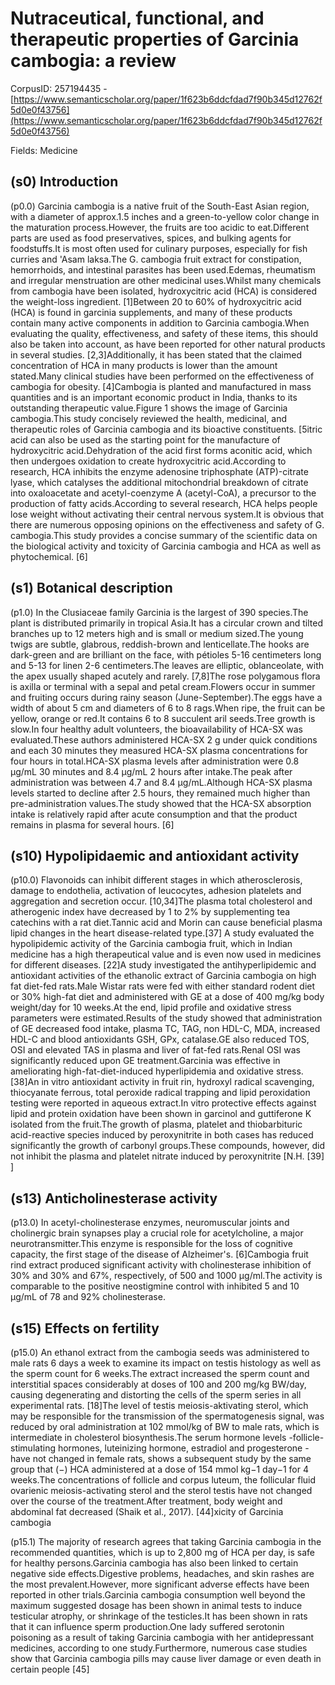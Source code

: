 # Nutraceutical, functional, and therapeutic properties of Garcinia cambogia: a review

CorpusID: 257194435 - [https://www.semanticscholar.org/paper/1f623b6ddcfdad7f90b345d12762f5d0e0f43756](https://www.semanticscholar.org/paper/1f623b6ddcfdad7f90b345d12762f5d0e0f43756)

Fields: Medicine

## (s0) Introduction
(p0.0) Garcinia cambogia is a native fruit of the South-East Asian region, with a diameter of approx.1.5 inches and a green-to-yellow color change in the maturation process.However, the fruits are too acidic to eat.Different parts are used as food preservatives, spices, and bulking agents for foodstuffs.It is most often used for culinary purposes, especially for fish curries and 'Asam laksa.The G. cambogia fruit extract for constipation, hemorrhoids, and intestinal parasites has been used.Edemas, rheumatism and irregular menstruation are other medicinal uses.Whilst many chemicals from cambogia have been isolated, hydroxycitric acid (HCA) is considered the weight-loss ingredient. [1]Between 20 to 60% of hydroxycitric acid (HCA) is found in garcinia supplements, and many of these products contain many active components in addition to Garcinia cambogia.When evaluating the quality, effectiveness, and safety of these items, this should also be taken into account, as have been reported for other natural products in several studies. [2,3]Additionally, it has been stated that the claimed concentration of HCA in many products is lower than the amount stated.Many clinical studies have been performed on the effectiveness of cambogia for obesity. [4]Cambogia is planted and manufactured in mass quantities and is an important economic product in India, thanks to its outstanding therapeutic value.Figure 1 shows the image of Garcinia cambogia.This study concisely reviewed the health, medicinal, and therapeutic roles of Garcinia cambogia and its bioactive constituents. [5itric acid can also be used as the starting point for the manufacture of hydroxycitric acid.Dehydration of the acid first forms aconitic acid, which then undergoes oxidation to create hydroxycitric acid.According to research, HCA inhibits the enzyme adenosine triphosphate (ATP)-citrate lyase, which catalyses the additional mitochondrial breakdown of citrate into oxaloacetate and acetyl-coenzyme A (acetyl-CoA), a precursor to the production of fatty acids.According to several research, HCA helps people lose weight without activating their central nervous system.It is obvious that there are numerous opposing opinions on the effectiveness and safety of G. cambogia.This study provides a concise summary of the scientific data on the biological activity and toxicity of Garcinia cambogia and HCA as well as phytochemical. [6]
## (s1) Botanical description
(p1.0) In the Clusiaceae family Garcinia is the largest of 390 species.The plant is distributed primarily in tropical Asia.It has a circular crown and tilted branches up to 12 meters high and is small or medium sized.The young twigs are subtle, glabrous, reddish-brown and lenticellate.The hooks are dark-green and are brilliant on the face, with pétioles 5-16 centimeters long and 5-13 for linen 2-6 centimeters.The leaves are elliptic, oblanceolate, with the apex usually shaped acutely and rarely. [7,8]The rose polygamous flora is axilla or terminal with a sepal and petal cream.Flowers occur in summer and fruiting occurs during rainy season (June-September).The eggs have a width of about 5 cm and diameters of 6 to 8 rags.When ripe, the fruit can be yellow, orange or red.It contains 6 to 8 succulent aril seeds.Tree growth is slow.In four healthy adult volunteers, the bioavailability of HCA-SX was evaluated.These authors administered HCA-SX 2 g under quick conditions and each 30 minutes they measured HCA-SX plasma concentrations for four hours in total.HCA-SX plasma levels after administration were 0.8 μg/mL 30 minutes and 8.4 μg/mL 2 hours after intake.The peak after administration was between 4.7 and 8.4 μg/mL.Although HCA-SX plasma levels started to decline after 2.5 hours, they remained much higher than pre-administration values.The study showed that the HCA-SX absorption intake is relatively rapid after acute consumption and that the product remains in plasma for several hours. [6]
## (s10) Hypolipidaemic and antioxidant activity
(p10.0) Flavonoids can inhibit different stages in which atherosclerosis, damage to endothelia, activation of leucocytes, adhesion platelets and aggregation and secretion occur. [10,34]The plasma total cholesterol and atherogenic index have decreased by 1 to 2% by supplementing tea catechins with a rat diet.Tannic acid and Morin can cause beneficial plasma lipid changes in the heart disease-related type.[37] A study evaluated the hypolipidemic activity of the Garcinia cambogia fruit, which in Indian medicine has a high therapeutical value and is even now used in medicines for different diseases. [22]A study investigated the antihyperlipidemic and antioxidant activities of the ethanolic extract of Garcinia cambogia on high fat diet-fed rats.Male Wistar rats were fed with either standard rodent diet or 30% high-fat diet and administered with GE at a dose of 400 mg/kg body weight/day for 10 weeks.At the end, lipid profile and oxidative stress parameters were estimated.Results of the study showed that administration of GE decreased food intake, plasma TC, TAG, non HDL-C, MDA, increased HDL-C and blood antioxidants GSH, GPx, catalase.GE also reduced TOS, OSI and elevated TAS in plasma and liver of fat-fed rats.Renal OSI was significantly reduced upon GE treatment.Garcinia was effective in ameliorating high-fat-diet-induced hyperlipidemia and oxidative stress. [38]An in vitro antioxidant activity in fruit rin, hydroxyl radical scavenging, thiocyanate ferrous, total peroxide radical trapping and lipid peroxidation testing were reported in aqueous extract.In vitro protective effects against lipid and protein oxidation have been shown in garcinol and guttiferone K isolated from the fruit.The growth of plasma, platelet and thiobarbituric acid-reactive species induced by peroxynitrite in both cases has reduced significantly the growth of carbonyl groups.These compounds, however, did not inhibit the plasma and platelet nitrate induced by peroxynitrite [N.H. [39] ]
## (s13) Anticholinesterase activity
(p13.0) In acetyl-cholinesterase enzymes, neuromuscular joints and cholinergic brain synapses play a crucial role for acetylcholine, a major neurotransmitter.This enzyme is responsible for the loss of cognitive capacity, the first stage of the disease of Alzheimer's. [6]Cambogia fruit rind extract produced significant activity with cholinesterase inhibition of 30% and 30% and 67%, respectively, of 500 and 1000 μg/ml.The activity is comparable to the positive neostigmine control with inhibited 5 and 10 μg/mL of 78 and 92% cholinesterase.
## (s15) Effects on fertility
(p15.0) An ethanol extract from the cambogia seeds was administered to male rats 6 days a week to examine its impact on testis histology as well as the sperm count for 6 weeks.The extract increased the sperm count and interstitial spaces considerably at doses of 100 and 200 mg/kg BW/day, causing degenerating and distorting the cells of the sperm series in all experimental rats. [18]The level of testis meiosis-aktivating sterol, which may be responsible for the transmission of the spermatogenesis signal, was reduced by oral administration at 102 mmol/kg of BW to male rats, which is intermediate in cholesterol biosynthesis.The serum hormone levels -follicle-stimulating hormones, luteinizing hormone, estradiol and progesterone -have not changed in female rats, shows a subsequent study by the same group that (−) HCA administered at a dose of 154 mmol kg−1 day−1 for 4 weeks.The concentrations of follicle and corpus luteum, the follicular fluid ovarienic meiosis-activating sterol and the sterol testis have not changed over the course of the treatment.After treatment, body weight and abdominal fat decreased (Shaik et al.,  2017). [44]xicity of Garcinia cambogia

(p15.1) The majority of research agrees that taking Garcinia cambogia in the recommended quantities, which is up to 2,800 mg of HCA per day, is safe for healthy persons.Garcinia cambogia has also been linked to certain negative side effects.Digestive problems, headaches, and skin rashes are the most prevalent.However, more significant adverse effects have been reported in other trials.Garcinia cambogia consumption well beyond the maximum suggested dosage has been shown in animal tests to induce testicular atrophy, or shrinkage of the testicles.It has been shown in rats that it can influence sperm production.One lady suffered serotonin poisoning as a result of taking Garcinia cambogia with her antidepressant medicines, according to one study.Furthermore, numerous case studies show that Garcinia cambogia pills may cause liver damage or even death in certain people [45]
